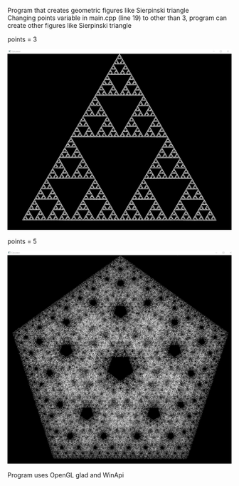 Program that creates geometric figures like Sierpinski triangle\
Changing points variable in main.cpp (line 19) to other than 3, program can create other figures like Sierpinski triangle

points = 3

![screenshot](3.png)

points = 5

![screenshot](5.png)

Program uses OpenGL glad and WinApi
